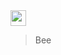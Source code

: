 <img  src="https://cdn-icons-png.flaticon.com/128/3069/3069094.png" height="25" />

> Bee





 





 

 
